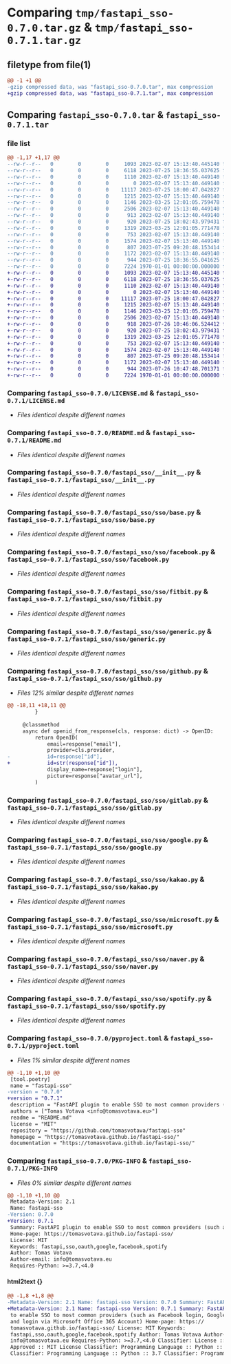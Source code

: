# Comparing `tmp/fastapi_sso-0.7.0.tar.gz` & `tmp/fastapi_sso-0.7.1.tar.gz`

## filetype from file(1)

```diff
@@ -1 +1 @@
-gzip compressed data, was "fastapi_sso-0.7.0.tar", max compression
+gzip compressed data, was "fastapi_sso-0.7.1.tar", max compression
```

## Comparing `fastapi_sso-0.7.0.tar` & `fastapi_sso-0.7.1.tar`

### file list

```diff
@@ -1,17 +1,17 @@
--rw-r--r--   0        0        0     1093 2023-02-07 15:13:40.445140 fastapi_sso-0.7.0/LICENSE.md
--rw-r--r--   0        0        0     6118 2023-07-25 18:36:55.037625 fastapi_sso-0.7.0/README.md
--rw-r--r--   0        0        0     1110 2023-02-07 15:13:40.449140 fastapi_sso-0.7.0/fastapi_sso/__init__.py
--rw-r--r--   0        0        0        0 2023-02-07 15:13:40.449140 fastapi_sso-0.7.0/fastapi_sso/sso/__init__.py
--rw-r--r--   0        0        0    11117 2023-07-25 18:00:47.042827 fastapi_sso-0.7.0/fastapi_sso/sso/base.py
--rw-r--r--   0        0        0     1215 2023-02-07 15:13:40.449140 fastapi_sso-0.7.0/fastapi_sso/sso/facebook.py
--rw-r--r--   0        0        0     1146 2023-03-25 12:01:05.759478 fastapi_sso-0.7.0/fastapi_sso/sso/fitbit.py
--rw-r--r--   0        0        0     2506 2023-02-07 15:13:40.449140 fastapi_sso-0.7.0/fastapi_sso/sso/generic.py
--rw-r--r--   0        0        0      913 2023-02-07 15:13:40.449140 fastapi_sso-0.7.0/fastapi_sso/sso/github.py
--rw-r--r--   0        0        0      920 2023-07-25 18:02:43.979431 fastapi_sso-0.7.0/fastapi_sso/sso/gitlab.py
--rw-r--r--   0        0        0     1319 2023-03-25 12:01:05.771478 fastapi_sso-0.7.0/fastapi_sso/sso/google.py
--rw-r--r--   0        0        0      753 2023-02-07 15:13:40.449140 fastapi_sso-0.7.0/fastapi_sso/sso/kakao.py
--rw-r--r--   0        0        0     1574 2023-02-07 15:13:40.449140 fastapi_sso-0.7.0/fastapi_sso/sso/microsoft.py
--rw-r--r--   0        0        0      807 2023-07-25 09:20:48.153414 fastapi_sso-0.7.0/fastapi_sso/sso/naver.py
--rw-r--r--   0        0        0     1172 2023-02-07 15:13:40.449140 fastapi_sso-0.7.0/fastapi_sso/sso/spotify.py
--rw-r--r--   0        0        0      944 2023-07-25 18:36:55.041625 fastapi_sso-0.7.0/pyproject.toml
--rw-r--r--   0        0        0     7224 1970-01-01 00:00:00.000000 fastapi_sso-0.7.0/PKG-INFO
+-rw-r--r--   0        0        0     1093 2023-02-07 15:13:40.445140 fastapi_sso-0.7.1/LICENSE.md
+-rw-r--r--   0        0        0     6118 2023-07-25 18:36:55.037625 fastapi_sso-0.7.1/README.md
+-rw-r--r--   0        0        0     1110 2023-02-07 15:13:40.449140 fastapi_sso-0.7.1/fastapi_sso/__init__.py
+-rw-r--r--   0        0        0        0 2023-02-07 15:13:40.449140 fastapi_sso-0.7.1/fastapi_sso/sso/__init__.py
+-rw-r--r--   0        0        0    11117 2023-07-25 18:00:47.042827 fastapi_sso-0.7.1/fastapi_sso/sso/base.py
+-rw-r--r--   0        0        0     1215 2023-02-07 15:13:40.449140 fastapi_sso-0.7.1/fastapi_sso/sso/facebook.py
+-rw-r--r--   0        0        0     1146 2023-03-25 12:01:05.759478 fastapi_sso-0.7.1/fastapi_sso/sso/fitbit.py
+-rw-r--r--   0        0        0     2506 2023-02-07 15:13:40.449140 fastapi_sso-0.7.1/fastapi_sso/sso/generic.py
+-rw-r--r--   0        0        0      918 2023-07-26 10:46:06.524412 fastapi_sso-0.7.1/fastapi_sso/sso/github.py
+-rw-r--r--   0        0        0      920 2023-07-25 18:02:43.979431 fastapi_sso-0.7.1/fastapi_sso/sso/gitlab.py
+-rw-r--r--   0        0        0     1319 2023-03-25 12:01:05.771478 fastapi_sso-0.7.1/fastapi_sso/sso/google.py
+-rw-r--r--   0        0        0      753 2023-02-07 15:13:40.449140 fastapi_sso-0.7.1/fastapi_sso/sso/kakao.py
+-rw-r--r--   0        0        0     1574 2023-02-07 15:13:40.449140 fastapi_sso-0.7.1/fastapi_sso/sso/microsoft.py
+-rw-r--r--   0        0        0      807 2023-07-25 09:20:48.153414 fastapi_sso-0.7.1/fastapi_sso/sso/naver.py
+-rw-r--r--   0        0        0     1172 2023-02-07 15:13:40.449140 fastapi_sso-0.7.1/fastapi_sso/sso/spotify.py
+-rw-r--r--   0        0        0      944 2023-07-26 10:47:48.701371 fastapi_sso-0.7.1/pyproject.toml
+-rw-r--r--   0        0        0     7224 1970-01-01 00:00:00.000000 fastapi_sso-0.7.1/PKG-INFO
```

### Comparing `fastapi_sso-0.7.0/LICENSE.md` & `fastapi_sso-0.7.1/LICENSE.md`

 * *Files identical despite different names*

### Comparing `fastapi_sso-0.7.0/README.md` & `fastapi_sso-0.7.1/README.md`

 * *Files identical despite different names*

### Comparing `fastapi_sso-0.7.0/fastapi_sso/__init__.py` & `fastapi_sso-0.7.1/fastapi_sso/__init__.py`

 * *Files identical despite different names*

### Comparing `fastapi_sso-0.7.0/fastapi_sso/sso/base.py` & `fastapi_sso-0.7.1/fastapi_sso/sso/base.py`

 * *Files identical despite different names*

### Comparing `fastapi_sso-0.7.0/fastapi_sso/sso/facebook.py` & `fastapi_sso-0.7.1/fastapi_sso/sso/facebook.py`

 * *Files identical despite different names*

### Comparing `fastapi_sso-0.7.0/fastapi_sso/sso/fitbit.py` & `fastapi_sso-0.7.1/fastapi_sso/sso/fitbit.py`

 * *Files identical despite different names*

### Comparing `fastapi_sso-0.7.0/fastapi_sso/sso/generic.py` & `fastapi_sso-0.7.1/fastapi_sso/sso/generic.py`

 * *Files identical despite different names*

### Comparing `fastapi_sso-0.7.0/fastapi_sso/sso/github.py` & `fastapi_sso-0.7.1/fastapi_sso/sso/github.py`

 * *Files 12% similar despite different names*

```diff
@@ -18,11 +18,11 @@
         }
 
     @classmethod
     async def openid_from_response(cls, response: dict) -> OpenID:
         return OpenID(
             email=response["email"],
             provider=cls.provider,
-            id=response["id"],
+            id=str(response["id"]),
             display_name=response["login"],
             picture=response["avatar_url"],
         )
```

### Comparing `fastapi_sso-0.7.0/fastapi_sso/sso/gitlab.py` & `fastapi_sso-0.7.1/fastapi_sso/sso/gitlab.py`

 * *Files identical despite different names*

### Comparing `fastapi_sso-0.7.0/fastapi_sso/sso/google.py` & `fastapi_sso-0.7.1/fastapi_sso/sso/google.py`

 * *Files identical despite different names*

### Comparing `fastapi_sso-0.7.0/fastapi_sso/sso/kakao.py` & `fastapi_sso-0.7.1/fastapi_sso/sso/kakao.py`

 * *Files identical despite different names*

### Comparing `fastapi_sso-0.7.0/fastapi_sso/sso/microsoft.py` & `fastapi_sso-0.7.1/fastapi_sso/sso/microsoft.py`

 * *Files identical despite different names*

### Comparing `fastapi_sso-0.7.0/fastapi_sso/sso/naver.py` & `fastapi_sso-0.7.1/fastapi_sso/sso/naver.py`

 * *Files identical despite different names*

### Comparing `fastapi_sso-0.7.0/fastapi_sso/sso/spotify.py` & `fastapi_sso-0.7.1/fastapi_sso/sso/spotify.py`

 * *Files identical despite different names*

### Comparing `fastapi_sso-0.7.0/pyproject.toml` & `fastapi_sso-0.7.1/pyproject.toml`

 * *Files 1% similar despite different names*

```diff
@@ -1,10 +1,10 @@
 [tool.poetry]
 name = "fastapi-sso"
-version = "0.7.0"
+version = "0.7.1"
 description = "FastAPI plugin to enable SSO to most common providers (such as Facebook login, Google login and login via Microsoft Office 365 Account)"
 authors = ["Tomas Votava <info@tomasvotava.eu>"]
 readme = "README.md"
 license = "MIT"
 repository = "https://github.com/tomasvotava/fastapi-sso"
 homepage = "https://tomasvotava.github.io/fastapi-sso/"
 documentation = "https://tomasvotava.github.io/fastapi-sso/"
```

### Comparing `fastapi_sso-0.7.0/PKG-INFO` & `fastapi_sso-0.7.1/PKG-INFO`

 * *Files 0% similar despite different names*

```diff
@@ -1,10 +1,10 @@
 Metadata-Version: 2.1
 Name: fastapi-sso
-Version: 0.7.0
+Version: 0.7.1
 Summary: FastAPI plugin to enable SSO to most common providers (such as Facebook login, Google login and login via Microsoft Office 365 Account)
 Home-page: https://tomasvotava.github.io/fastapi-sso/
 License: MIT
 Keywords: fastapi,sso,oauth,google,facebook,spotify
 Author: Tomas Votava
 Author-email: info@tomasvotava.eu
 Requires-Python: >=3.7,<4.0
```

#### html2text {}

```diff
@@ -1,8 +1,8 @@
-Metadata-Version: 2.1 Name: fastapi-sso Version: 0.7.0 Summary: FastAPI plugin
+Metadata-Version: 2.1 Name: fastapi-sso Version: 0.7.1 Summary: FastAPI plugin
 to enable SSO to most common providers (such as Facebook login, Google login
 and login via Microsoft Office 365 Account) Home-page: https://
 tomasvotava.github.io/fastapi-sso/ License: MIT Keywords:
 fastapi,sso,oauth,google,facebook,spotify Author: Tomas Votava Author-email:
 info@tomasvotava.eu Requires-Python: >=3.7,<4.0 Classifier: License :: OSI
 Approved :: MIT License Classifier: Programming Language :: Python :: 3
 Classifier: Programming Language :: Python :: 3.7 Classifier: Programming
```

